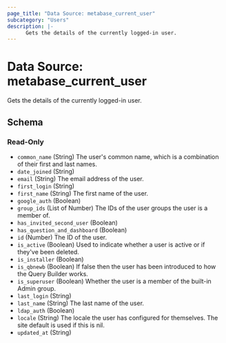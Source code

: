```yaml
---
page_title: "Data Source: metabase_current_user"
subcategory: "Users"
description: |-
      Gets the details of the currently logged-in user.
---
```


# Data Source: metabase_current_user

Gets the details of the currently logged-in user.



<!-- schema generated by tfplugindocs -->
## Schema

### Read-Only

- `common_name` (String) The user's common name, which is a combination of their first and last names.
- `date_joined` (String)
- `email` (String) The email address of the user.
- `first_login` (String)
- `first_name` (String) The first name of the user.
- `google_auth` (Boolean)
- `group_ids` (List of Number) The IDs of the user groups the user is a member of.
- `has_invited_second_user` (Boolean)
- `has_question_and_dashboard` (Boolean)
- `id` (Number) The ID of the user.
- `is_active` (Boolean) Used to indicate whether a user is active or if they've been deleted.
- `is_installer` (Boolean)
- `is_qbnewb` (Boolean) If false then the user has been introduced to how the Query Builder works.
- `is_superuser` (Boolean) Whether the user is a member of the built-in Admin group.
- `last_login` (String)
- `last_name` (String) The last name of the user.
- `ldap_auth` (Boolean)
- `locale` (String) The locale the user has configured for themselves. The site default is used if this is nil.
- `updated_at` (String)

